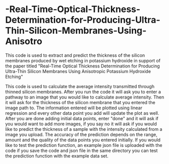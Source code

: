 # -Real-Time-Optical-Thickness-Determination-for-Producing-Ultra-Thin-Silicon-Membranes-Using-Anisotro
This code is used to extract and predict the thickness of the silicon membranes produced by wet etching in potassium hydroxide in support of the paper titled "Real-Time Optical Thickness Determination for Producing Ultra-Thin Silicon Membranes Using Anisotropic Potassium Hydroxide Etching"

This code is used to calculate the average intensity transmitted through thinned silicon membranes. After you run the code it will ask you to enter a pathway to an image that you would like to calculate average intensity. Then it will ask for the thickness of the silicon membrane that you entered the image path to. The information entered will be plotted using linear regression and every other data point you add will update the plot as well. After you are done adding initial data points, enter "done" and it will ask if you would want to add more images, if you say no it will ask if you would like to predict the thickness of a sample with the intensity calculated from a image you upload. The accuracy of the prediction depends on the range, amount and the quality of the data points you entered initially. If you would like to test the prediction function, an example json file is uploaded with the code if you save the code and json file in the same directory you can test the prediction function with the example data set. 
